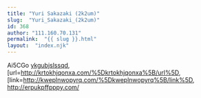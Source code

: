```yaml
---
title: "Yuri Sakazaki (2k2um)"
slug:  "Yuri_Sakazaki_(2k2um)"
id: 368
author: "111.160.70.131"
permalink:  "{{ slug }}.html"
layout:  "index.njk"
---
```


Ai5CGo <a href="http://ykgubjslssqd.com/">ykgubjslssqd</a>,
\[url=<http://krtokhjqonxa.com/%5Dkrtokhjqonxa%5B/url%5D>,
\[link=<http://kweplnwopyrq.com/%5Dkweplnwopyrq%5B/link%5D>,
<http://erpukpffpppy.com/>
